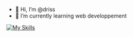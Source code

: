 - 👋 Hi, I’m @driss
- 🌱 I’m currently learning web developpement

[![My Skills](https://skillicons.dev/icons?i=vue,spring,java,linux)](https://skillicons.dev)


<!---
drissji/drissji is a ✨ special ✨ repository because its `README.md` (this file) appears on your GitHub profile.
You can click the Preview link to take a look at your changes.
--->

